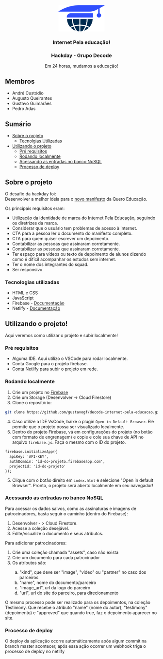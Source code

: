 <!-- PROJECT LOGO -->
<br />
<p align="center">
  <a href="https://github.com/gustavogf/decode-internet-pela-educacao">
    <img src="media/Logo_Internet_pela_Educacao_icon_1.png" alt="Logo" width=30% height=30%>
  </a>

  <h3 align="center">Internet Pela educação!</h3>
  <h3 align="center">Hackday - Grupo Decode</h3>

  <p align="center">
    Em 24 horas, mudamos a educação!
  </p>
</p>

## Membros
* André Custódio
* Augusto Queirantes
* Gustavo Guimarães
* Pedro Adas

<!-- TABLE OF CONTENTS -->
## Sumário

* [Sobre o projeto](#sobre-o-projeto)
  * [Tecnolgias Utilizadas](#tecnologias-utilizadas)
* [Utilizando o projeto](#utilizando-o-projeto)
  * [Pré requisitos](#pré-requisitos)
  * [Rodando localmente](#rodando-localmente)
  * [Acessando as entradas no banco NoSQL](#acessando-as-entradas-no-banco-NoSQL)
  * [Processo de deploy](#processo-de-deploy)
<!-- SOBRE O PROJETO -->

## Sobre o projeto
<p>
  O desafio da hackday foi: <br>
  Desenvolver a melhor ideia para o <a href="https://internetpelaeducacao.com.br/">novo manifesto</a> da Quero Educação. <br>

  Os principais requisitos eram:
  <ul style="list-style-type:square">
    <li> Utilização da identidade de marca do Internet Pela Educação, seguindo os diretrizes da marca. </li>
    <li> Considerar que o usuário tem problemas de acesso à internet. </li>
    <li> CTA para a pessoa ler o documento do manifesto completo. </li>
    <li> CTA para quem quiser escrever um depoimento. </li>
    <li> Contabilizar as pessoas que assinaram corretamente. </li>
    <li> Contabilizar as pessoas que assinaram corretamente. </li>
    <li> Ter espaço para vídeos ou texto de depoimento de alunos dizendo como é difícil acompanhar os estudos sem internet. </li>
    <li> Ter o nome dos integrantes do squad. </li>
    <li> Ser responsivo. </li>
  </ul>
</p>

### Tecnologias utilizadas
* HTML e CSS
* JavaScript
* Firebase - [Documentação](https://firebase.google.com/docs/)
* Netlify - [Documentação](https://docs.netlify.com/)

<!-- Utilização -->
## Utilizando o projeto!

<p> Aqui veremos como utilizar o projeto e subir localmente! </p>

### Pré requisitos
* Alguma IDE. Aqui utilizo o VSCode para rodar localmente.
* Conta Google para o projeto firebase.
* Conta Netlify para subir o projeto em rede.

### Rodando localmente

1. Crie um projeto no [Firebase](https://firebase.google.com/products/firestore?hl=pt)
2. Crie um Storage (Desenvolver -> Cloud Firestore)
3. Clone o repositório:
```sh
git clone https://github.com/gustavogf/decode-internet-pela-educacao.git
```
4. Caso utilize a IDE VsCode, baixe o plugin `Open in Default Browser`. Ele permite que o projeto possa ser visualizado localmente.
5. Dentro do projeto Firebase, vá em configurações do projeto (no botão com formato de engrenagem) e copie e cole sua chave de API no arquivo `firebase.js`. Faça o mesmo com o ID do projeto.
```JS
firebase.initializeApp({
  apiKey: 'API-KEY',
  authDomain: 'id-do-projeto.firebaseapp.com',
  projectId: 'id-do-projeto'
});
```
5. Clique com o botão direito em `index.html` e selecione "Open in default Browser". Pronto, o projeto será aberto localmente em seu navegador!

### Acessando as entradas no banco NoSQL
<p>
  Para acessar os dados salvos, como as assinaturas e imagens de patrocinadores, basta seguir o caminho (dentro do Firebase):
  <ol>
    <li> Desenvolver - > Cloud Firestore. </li>
    <li> Acesse a coleção desejável. </li>
    <li> Edite/visualize o documento e seus atributos.</li>
  </ol>
  Para adicionar patrocinadores:
  <ol>
    <li> Crie uma coleção chamada "assets", caso não exista </li>
    <li> Crie um documento para cada patrocinador </li>
    <li> Os atributos são: </li>
    <ol type="a">
      <li>"kind", que deve ser "image", "video" ou "partner" no caso dos parceiros </li>
      <li>"name", nome do documento/parceiro </li>
      <li>"image_url", url da logo do parceiro </li>
      <li>"url", url do site do parceiro, para direcionamento </li>
    </ol>
  </ol>
  O mesmo processo pode ser realizado para os depoimentos, na coleção Testimony. Que recebe o atributo "name" (nome do autor), "testimony" (depoimento) e "approved" que quando true, faz o depoimento aparecer no site.
</p>

### Processo de deploy

<p>O deploy da aplicação ocorre automáticamente após algum commit na branch master acontecer, após essa ação ocorrer um webhook triga o processo de deploy no netlify</p>
